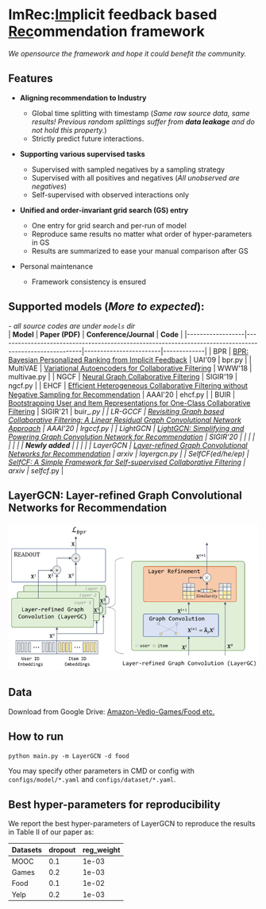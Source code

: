 # ImRec:<ins>Im</ins>plicit feedback based <ins>Rec</ins>ommendation framework  

_We opensource the framework and hope it could benefit the community._

## Features

- **Aligning recommendation to Industry**
  - Global time splitting with timestamp (_Same raw source data, same results! Previous random 
    splittings suffer from **data leakage** and do not hold this property._)
  - Strictly predict future interactions.
  
- **Supporting various supervised tasks**
  - Supervised with sampled negatives by a sampling strategy
  - Supervised with all positives and negatives (_All unobserved are negatives_)
  - Self-supervised with observed interactions only

- **Unified and order-invariant grid search (GS) entry**
  - One entry for grid search and per-run of model
  - Reproduce same results no matter what order of hyper-parameters in GS
  - Results are summarized to ease your manual comparison after GS

- Personal maintenance
  - Framework consistency is ensured

## Supported models (_More to expected_):
\- _all source codes are under `models` dir_  
| **Model**       | **Paper (PDF)**                                                                                             | **Conference/Journal** | **Code**    |
|------------------|--------------------------------------------------------------------------------------------------------|------------------------|-------------|
| BPR              | [BPR: Bayesian Personalized Ranking from Implicit Feedback](https://arxiv.org/ftp/arxiv/papers/1205/1205.2618.pdf)                                              | UAI'09                 | bpr.py      |
| MultiVAE         | [Variational Autoencoders for Collaborative Filtering](https://arxiv.org/pdf/1802.05814.pdf)                                                   | WWW'18                 | multivae.py |
| NGCF             | [Neural Graph Collaborative Filtering](https://arxiv.org/pdf/1905.08108.pdf)                                                                   | SIGIR'19               | ngcf.py     |
| EHCF             | [Efﬁcient Heterogeneous Collaborative Filtering without Negative Sampling for Recommendation](https://ojs.aaai.org/index.php/AAAI/article/download/5329/5185)            | AAAI'20                | ehcf.py     |
| BUIR             | [Bootstrapping User and Item Representations for One-Class Collaborative Filtering](https://arxiv.org/pdf/2105.06323.pdf)                      | SIGIR'21               | buir_*.py   |
| LR-GCCF          | [Revisiting Graph based Collaborative Filtering: A Linear Residual Graph Convolutional Network Approach](https://arxiv.org/pdf/2001.10167.pdf) | AAAI'20                | lrgccf.py   |
| LightGCN         | [LightGCN: Simplifying and Powering Graph Convolution Network for Recommendation](https://arxiv.org/pdf/2002.02126.pdf)                        | SIGIR'20               |             |
|                  |                                                                                                        |                        |             |
| **Newly added**  |                                                                                                        |                        |             |
| LayerGCN         | [Layer-refined Graph Convolutional Networks for Recommendation](https://arxiv.org/pdf/2207.11088.pdf)                                          | arxiv                  | layergcn.py |
| SelfCF(ed/he/ep) | [SelfCF: A Simple Framework for Self-supervised Collaborative Filtering](https://arxiv.org/pdf/2107.03019.pdf)                                 | arxiv                  | selfcf*.py  |


## LayerGCN: Layer-refined Graph Convolutional Networks for Recommendation

<p>
<img src="./images/layergcn.png" width="800">
</p>

## Data  
Download from Google Drive: [Amazon-Vedio-Games/Food etc.](https://drive.google.com/drive/folders/1WqRAeoWWGdZplYkjS4640V7v0urNiTXg?usp=sharing)    

## How to run
`python main.py -m LayerGCN -d food`

You may specify other parameters in CMD or config with `configs/model/*.yaml` and `configs/dataset/*.yaml`.

## Best hyper-parameters for reproducibility
We report the best hyper-parameters of LayerGCN to reproduce the results in Table II of our paper as:  

| Datasets | dropout | reg_weight |
|----------|---------|------------|
| MOOC     | 0.1     | 1e-03      |
| Games    | 0.2     | 1e-03      |
| Food     | 0.1     | 1e-02      |
| Yelp     | 0.2     | 1e-03      |



